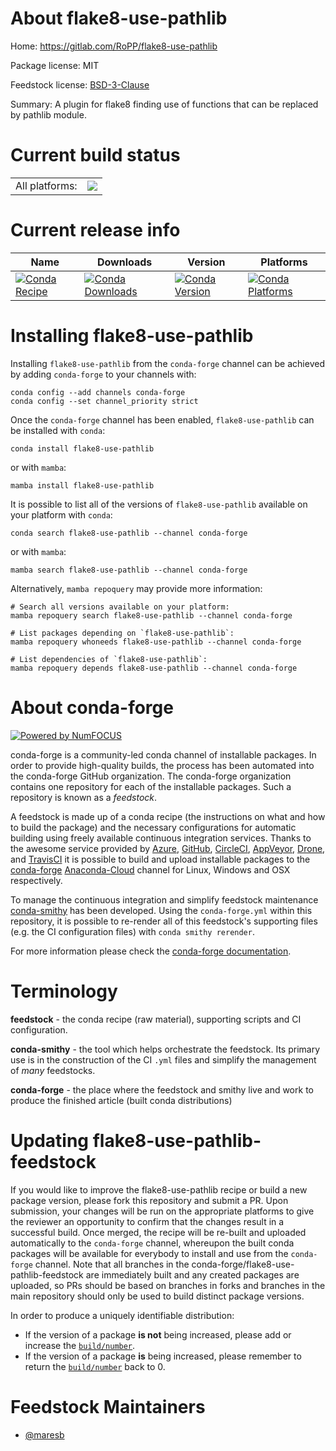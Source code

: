 About flake8-use-pathlib
========================

Home: https://gitlab.com/RoPP/flake8-use-pathlib

Package license: MIT

Feedstock license: [BSD-3-Clause](https://github.com/conda-forge/flake8-use-pathlib-feedstock/blob/main/LICENSE.txt)

Summary: A plugin for flake8 finding use of functions that can be replaced by pathlib module.

Current build status
====================


<table><tr><td>All platforms:</td>
    <td>
      <a href="https://dev.azure.com/conda-forge/feedstock-builds/_build/latest?definitionId=12763&branchName=main">
        <img src="https://dev.azure.com/conda-forge/feedstock-builds/_apis/build/status/flake8-use-pathlib-feedstock?branchName=main">
      </a>
    </td>
  </tr>
</table>

Current release info
====================

| Name | Downloads | Version | Platforms |
| --- | --- | --- | --- |
| [![Conda Recipe](https://img.shields.io/badge/recipe-flake8--use--pathlib-green.svg)](https://anaconda.org/conda-forge/flake8-use-pathlib) | [![Conda Downloads](https://img.shields.io/conda/dn/conda-forge/flake8-use-pathlib.svg)](https://anaconda.org/conda-forge/flake8-use-pathlib) | [![Conda Version](https://img.shields.io/conda/vn/conda-forge/flake8-use-pathlib.svg)](https://anaconda.org/conda-forge/flake8-use-pathlib) | [![Conda Platforms](https://img.shields.io/conda/pn/conda-forge/flake8-use-pathlib.svg)](https://anaconda.org/conda-forge/flake8-use-pathlib) |

Installing flake8-use-pathlib
=============================

Installing `flake8-use-pathlib` from the `conda-forge` channel can be achieved by adding `conda-forge` to your channels with:

```
conda config --add channels conda-forge
conda config --set channel_priority strict
```

Once the `conda-forge` channel has been enabled, `flake8-use-pathlib` can be installed with `conda`:

```
conda install flake8-use-pathlib
```

or with `mamba`:

```
mamba install flake8-use-pathlib
```

It is possible to list all of the versions of `flake8-use-pathlib` available on your platform with `conda`:

```
conda search flake8-use-pathlib --channel conda-forge
```

or with `mamba`:

```
mamba search flake8-use-pathlib --channel conda-forge
```

Alternatively, `mamba repoquery` may provide more information:

```
# Search all versions available on your platform:
mamba repoquery search flake8-use-pathlib --channel conda-forge

# List packages depending on `flake8-use-pathlib`:
mamba repoquery whoneeds flake8-use-pathlib --channel conda-forge

# List dependencies of `flake8-use-pathlib`:
mamba repoquery depends flake8-use-pathlib --channel conda-forge
```


About conda-forge
=================

[![Powered by
NumFOCUS](https://img.shields.io/badge/powered%20by-NumFOCUS-orange.svg?style=flat&colorA=E1523D&colorB=007D8A)](https://numfocus.org)

conda-forge is a community-led conda channel of installable packages.
In order to provide high-quality builds, the process has been automated into the
conda-forge GitHub organization. The conda-forge organization contains one repository
for each of the installable packages. Such a repository is known as a *feedstock*.

A feedstock is made up of a conda recipe (the instructions on what and how to build
the package) and the necessary configurations for automatic building using freely
available continuous integration services. Thanks to the awesome service provided by
[Azure](https://azure.microsoft.com/en-us/services/devops/), [GitHub](https://github.com/),
[CircleCI](https://circleci.com/), [AppVeyor](https://www.appveyor.com/),
[Drone](https://cloud.drone.io/welcome), and [TravisCI](https://travis-ci.com/)
it is possible to build and upload installable packages to the
[conda-forge](https://anaconda.org/conda-forge) [Anaconda-Cloud](https://anaconda.org/)
channel for Linux, Windows and OSX respectively.

To manage the continuous integration and simplify feedstock maintenance
[conda-smithy](https://github.com/conda-forge/conda-smithy) has been developed.
Using the ``conda-forge.yml`` within this repository, it is possible to re-render all of
this feedstock's supporting files (e.g. the CI configuration files) with ``conda smithy rerender``.

For more information please check the [conda-forge documentation](https://conda-forge.org/docs/).

Terminology
===========

**feedstock** - the conda recipe (raw material), supporting scripts and CI configuration.

**conda-smithy** - the tool which helps orchestrate the feedstock.
                   Its primary use is in the construction of the CI ``.yml`` files
                   and simplify the management of *many* feedstocks.

**conda-forge** - the place where the feedstock and smithy live and work to
                  produce the finished article (built conda distributions)


Updating flake8-use-pathlib-feedstock
=====================================

If you would like to improve the flake8-use-pathlib recipe or build a new
package version, please fork this repository and submit a PR. Upon submission,
your changes will be run on the appropriate platforms to give the reviewer an
opportunity to confirm that the changes result in a successful build. Once
merged, the recipe will be re-built and uploaded automatically to the
`conda-forge` channel, whereupon the built conda packages will be available for
everybody to install and use from the `conda-forge` channel.
Note that all branches in the conda-forge/flake8-use-pathlib-feedstock are
immediately built and any created packages are uploaded, so PRs should be based
on branches in forks and branches in the main repository should only be used to
build distinct package versions.

In order to produce a uniquely identifiable distribution:
 * If the version of a package **is not** being increased, please add or increase
   the [``build/number``](https://docs.conda.io/projects/conda-build/en/latest/resources/define-metadata.html#build-number-and-string).
 * If the version of a package **is** being increased, please remember to return
   the [``build/number``](https://docs.conda.io/projects/conda-build/en/latest/resources/define-metadata.html#build-number-and-string)
   back to 0.

Feedstock Maintainers
=====================

* [@maresb](https://github.com/maresb/)

